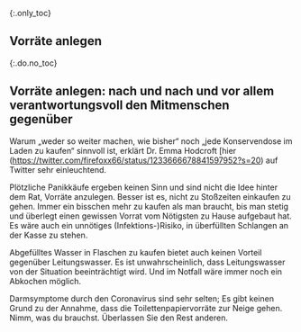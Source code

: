 {:.only_toc}
## Vorräte anlegen

{:.do.no_toc}
## Vorräte anlegen: nach und nach und vor allem verantwortungsvoll den Mitmenschen gegenüber

Warum „weder so weiter machen, wie bisher“ noch „jede Konservendose im Laden zu kaufen“ sinnvoll ist, erklärt Dr. Emma Hodcroft [hier (https://twitter.com/firefoxx66/status/1233666678841597952?s=20) auf Twitter sehr einleuchtend.

Plötzliche Panikkäufe ergeben keinen Sinn und sind nicht die Idee hinter dem Rat, Vorräte anzulegen.
Besser ist es, nicht zu Stoßzeiten einkaufen zu gehen. Immer ein bisschen mehr zu kaufen als man braucht, bis man stetig und überlegt einen gewissen Vorrat vom Nötigsten zu Hause aufgebaut hat. 
Es wäre auch ein unnötiges \(Infektions-\)Risiko, in überfüllten Schlangen an der Kasse zu stehen.

Abgefülltes Wasser in Flaschen zu kaufen bietet auch keinen Vorteil gegenüber Leitungswasser. Es ist unwahrscheinlich, dass Leitungswasser von der Situation beeinträchtigt wird. Und im Notfall wäre immer noch ein Abkochen möglich.

Darmsymptome durch den Coronavirus sind sehr selten; Es gibt keinen Grund zu der Annahme, dass die Toilettenpapiervorräte zur Neige gehen. Nimm, was du brauchst. Überlassen Sie den Rest anderen.




